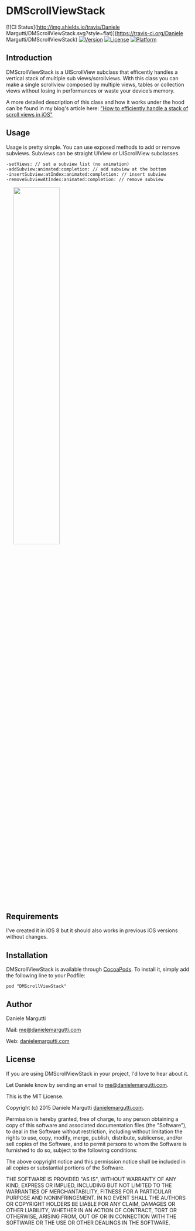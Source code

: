 # DMScrollViewStack

[![CI Status](http://img.shields.io/travis/Daniele Margutti/DMScrollViewStack.svg?style=flat)](https://travis-ci.org/Daniele Margutti/DMScrollViewStack)
[![Version](https://img.shields.io/cocoapods/v/DMScrollViewStack.svg?style=flat)](http://cocoadocs.org/docsets/DMScrollViewStack)
[![License](https://img.shields.io/cocoapods/l/DMScrollViewStack.svg?style=flat)](http://cocoadocs.org/docsets/DMScrollViewStack)
[![Platform](https://img.shields.io/cocoapods/p/DMScrollViewStack.svg?style=flat)](http://cocoadocs.org/docsets/DMScrollViewStack)

## Introduction

DMScrollViewStack is a UIScrollView subclass that efficently handles a vertical stack of multiple sub views/scrollviews.
With this class you can make a single scrollview composed by multiple views, tables or collection views without losing in performances or waste your device’s memory.

A more detailed description of this class and how it works under the hood can be found in my blog's article here: ["How to efficiently handle a stack of scroll views in iOS"](http://danielemargutti.com/how-to-efficiently-handle-a-stack-of-scroll-views-in-ios/)

## Usage

Usage is pretty simple. You can use exposed methods to add or remove subviews. Subviews can be straight UIView or UIScrollView subclasses.

```
-setViews: // set a subview list (no animation)
-addSubview:animated:completion: // add subview at the bottom
-insertSubview:atIndex:animated:completion: // insert subview
-removeSubviewAtIndex:animated:completion: // remove subview
```

<div style="width:100%;">
<img src="Example/demo.gif" align="center" height="50%" width="50%" style="margin-left:20px;">
</div>



## Requirements
I've created it in iOS 8 but it should also works in previous iOS versions without changes.

## Installation

DMScrollViewStack is available through [CocoaPods](http://cocoapods.org). To install
it, simply add the following line to your Podfile:

    pod "DMScrollViewStack"

## Author

Daniele Margutti

Mail: [me@danielemargutti.com](mailto://me@danielemargutti.com)

Web: [danielemargutti.com](http://www.danielemargutti.com)

## License

If you are using DMScrollViewStack in your project, I'd love to hear about it.

Let Daniele know by sending an email to me@danielemargutti.com.

This is the MIT License.

Copyright (c) 2015 Daniele Margutti [danielemargutti.com](http://www.danielemargutti.com).

Permission is hereby granted, free of charge, to any person obtaining a copy
of this software and associated documentation files (the "Software"), to deal
in the Software without restriction, including without limitation the rights
to use, copy, modify, merge, publish, distribute, sublicense, and/or sell
copies of the Software, and to permit persons to whom the Software is
furnished to do so, subject to the following conditions:

The above copyright notice and this permission notice shall be included in
all copies or substantial portions of the Software.

THE SOFTWARE IS PROVIDED "AS IS", WITHOUT WARRANTY OF ANY KIND, EXPRESS OR
IMPLIED, INCLUDING BUT NOT LIMITED TO THE WARRANTIES OF MERCHANTABILITY,
FITNESS FOR A PARTICULAR PURPOSE AND NONINFRINGEMENT. IN NO EVENT SHALL THE
AUTHORS OR COPYRIGHT HOLDERS BE LIABLE FOR ANY CLAIM, DAMAGES OR OTHER
LIABILITY, WHETHER IN AN ACTION OF CONTRACT, TORT OR OTHERWISE, ARISING FROM,
OUT OF OR IN CONNECTION WITH THE SOFTWARE OR THE USE OR OTHER DEALINGS IN
THE SOFTWARE.
